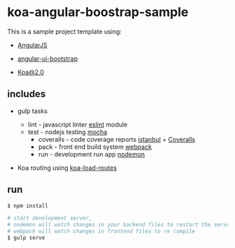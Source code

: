 # koa-angular-boostrap-sample

This is a sample project template using:

* [AngularJS](https://angularjs.org/)

* [angular-ui-bootstrap](https://angular-ui.github.io/bootstrap/)

* [Koa@2.0](https://github.com/koajs/koa/tree/v2.x)

## includes
* gulp tasks

  * lint - javascript linter [eslint](http://eslint.org/) module
  * test - nodejs testing  [mocha](https://mochajs.org/)
    * coveralls - code coverage reports  [istanbul](https://github.com/gotwarlost/istanbul) + [Coveralls](https://coveralls.io/)
    * pack - front end build system  [webpack](https://webpack.github.io/)
    * run - development run app [nodemon](http://nodemon.io/)

* Koa routing using [koa-load-routes](https://github.com/gbahamondez/koa-load-routes)



## run

```bash
$ npm install

# start development server,
# nodemon will watch changes in your backend files to restart the server
# webpack will watch changes in frontend files to re compile
$ gulp serve
```